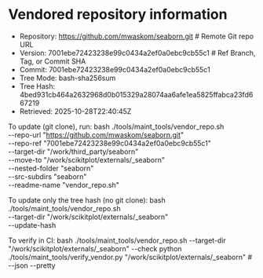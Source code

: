 Vendored repository information
===============================

- Repository: https://github.com/mwaskom/seaborn.git  # Remote Git repo URL
- Version:    7001ebe72423238e99c0434a2ef0a0ebc9cb55c1  # Ref Branch, Tag, or Commit SHA
- Commit:     7001ebe72423238e99c0434a2ef0a0ebc9cb55c1
- Tree Mode:  bash-sha256sum
- Tree Hash:  4bed931cb464a2632968d0b015329a28074aa6afe1ea5825ffabca23fd667219
- Retrieved:  2025-10-28T22:40:45Z

To update (git clone), run:
  bash ./tools/maint_tools/vendor_repo.sh \
    --repo-url "https://github.com/mwaskom/seaborn.git" \
    --repo-ref "7001ebe72423238e99c0434a2ef0a0ebc9cb55c1" \
    --target-dir "/work/third_party/seaborn" \
    --move-to "/work/scikitplot/externals/_seaborn" \
    --nested-folder "seaborn" \
    --src-subdirs "seaborn" \
    --readme-name "vendor_repo.sh"

To update only the tree hash (no git clone):
  bash ./tools/maint_tools/vendor_repo.sh \
    --target-dir "/work/scikitplot/externals/_seaborn" \
    --update-hash

To verify in CI:
  bash ./tools/maint_tools/vendor_repo.sh --target-dir "/work/scikitplot/externals/_seaborn" --check
  python ./tools/maint_tools/verify_vendor.py "/work/scikitplot/externals/_seaborn"  # --json --pretty
